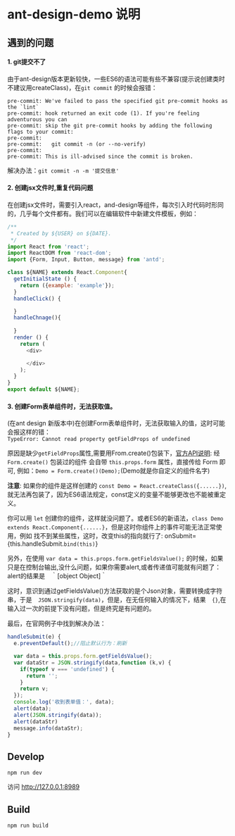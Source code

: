 # ant-design-demo 说明

## 遇到的问题

#### 1. git提交不了

 由于ant-design版本更新较快，一些ES6的语法可能有些不兼容(提示说创建类时不建议用createClass)，在`git commit` 的时候会报错：
```command
pre-commit: We've failed to pass the specified git pre-commit hooks as the `lint`
pre-commit: hook returned an exit code (1). If you're feeling adventurous you can 
pre-commit: skip the git pre-commit hooks by adding the following flags to your commit: 
pre-commit:
pre-commit:   git commit -n (or --no-verify) 
pre-commit:
pre-commit: This is ill-advised since the commit is broken. 
```
 
 解决办法：`git commit -n -m '提交信息'`

#### 2. 创建jsx文件时,重复代码问题

 在创建jsx文件时，需要引入react，and-design等组件，每次引入时代码时形同的，几乎每个文件都有。我们可以在编辑软件中新建文件模板，例如： 
```javascript
/**
 * Created by ${USER} on ${DATE}.
 */
import React from 'react'; 
import ReactDOM from 'react-dom';
import {Form, Input, Button, message} from 'antd';

class ${NAME} extends React.Component{
  getInitialState () {
    return ({example: 'example'});
  }
  handleClick() {

  }
  handleChnage(){
  
  }
  render () {
    return (
      <div>

      </div>
    );
  }
}
export default ${NAME};
```

#### 3. 创建Form表单组件时，无法获取值。

(在ant design 新版本中)在创建Form表单组件时，无法获取输入的值，这时可能会报这样的错：  
`TypeError: Cannot read property getFieldProps of undefined`

原因是缺少`getFieldProps`属性,需要用From.create()包装下，[官方API说明](http://ant.design/components/form/#form): 经 `Form.create()` 包装过的组件
会自带 `this.props.form` 属性，直接传给 Form 即可,
例如：`Demo = Form.create()(Demo);`(Demo就是你自定义的组件名字)

**注意**: 如果你的组件是这样创建的 `const Demo = React.createClass({......})`,就无法再包装了，因为ES6语法规定，const定义的变量不能够更改也不能被重定义。

你可以用 `let` 创建你的组件，这样就没问题了。或者ES6的新语法，`class Demo extends React.Component{......}`，但是这时你组件上的事件可能无法正常使用，例如
找不到某些属性，这时，改变this的指向就行了: onSubmit={this.handleSubmit.`bind(this)`}

另外，在使用 `var data = this.props.form.getFieldsValue();` 的时候，如果只是在控制台输出,没什么问题，如果你需要alert,或者传递值可能就有问题了：alert的结果是　｀[object Object]｀

这时，意识到通过getFieldsValue()方法获取的是个Json对象，需要转换成字符串，于是　`JSON.stringify(data)`，但是，在无任何输入的情况下，结果　`{}`,在输入过一次的前提下没有问题，但是终究是有问题的。

最后，在官网例子中找到解决办法：

```javascript
handleSubmit(e) {
  e.preventDefault();//阻止默认行为：刷新

  var data = this.props.form.getFieldsValue();
  var dataStr = JSON.stringify(data,function (k,v) {
    if(typeof v === 'undefined') {
      return '';
    }
    return v;
  });
  console.log('收到表单值：', data);
  alert(data);
  alert(JSON.stringify(data));
  alert(dataStr)
  message.info(dataStr);
}
```


## Develop

```
npm run dev
```

访问 http://127.0.0.1:8989 

## Build

```
npm run build
```
